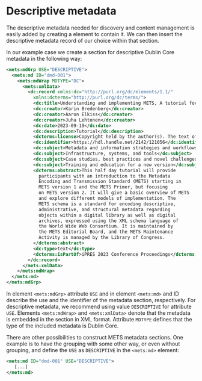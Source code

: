 # Descriptive metadata

The descriptive metadata needed for discovery and content management is easily added by creating a <md> element to contain it. We can then insert the descriptive metadata record of our choice within that section.

In our example case we create a section for descriptive Dublin Core metadata in the following way:

```xml
<mets:mdGrp USE="DESCRIPTIVE">
  <mets:md ID="dmd-001">
    <mets:mdWrap MDTYPE="DC">
      <mets:xmlData>
        <dc:record xmlns:dc="http://purl.org/dc/elements/1.1/"
          xmlns:dcterms="http://purl.org/dc/terms/">
          <dc:title>Understanding and implementing METS, A tutorial focused on METS 2</dc:title>
          <dc:creator>Karin Bredenberg</dc:creator>
          <dc:creator>Aaron Elkiss</dc:creator>
          <dc:creator>Juha Lehtonen</dc:creator>
          <dc:date>2023-09-19</dc:date>
          <dc:description>Tutorial</dc:description>
          <dcterms:license>Copyright held by the author(s). The text of this paper is published under a CC BY-SA license (https://creativecommons.org/licenses/by/4.0/).</dcterms:license>
          <dc:identifier>https://hdl.handle.net/2142/121056</dc:identifier>
          <dc:subject>Metadata and information strategies and workflows</dc:subject>
          <dc:subject>Infrastructure, systems, and tools</dc:subject>
          <dc:subject>Case studies, best practices and novel challenges</dc:subject>
          <dc:subject>Training and education for a new version</dc:subject>
          <dcterms:abstract>This half day tutorial will provide
            participants with an introduction to the Metadata
            Encoding and Transmission Standard (METS) starting in
            METS version 1 and the METS Primer, but focusing
            on METS version 2. It will give a basic overview of METS
            and explore different models of implementation. The
            METS schema is a standard for encoding descriptive,
            administrative, and structural metadata regarding
            objects within a digital library as well as digital
            archives, expressed using the XML schema language of
            the World Wide Web Consortium. It is maintained by
            the METS Editorial Board, and the METS Maintenance
            Activity is managed by the Library of Congress.
          </dcterms:abstract>
          <dc:type>text</dc:type>
          <dcterms:isPartOf>iPRES 2023 Conference Proceedings</dcterms:isPartOf>
        </dc:record>
      </mets:xmlData>
    </mets:mdWrap>
  </mets:md>
</mets:mdGrp>
```

In element `<mets:mdGrp>` attribute `USE` and in element `<mets:md>` and ID describe the use and the identifier of the metadata section, respectively. For descriptive metadata, we recommend using value `DESCRIPTIVE` for attribute `USE`. Elements `<mets:mdWrap>` and `<mets:xmlData>` denote that the metadata is embedded in the section in XML format. Attribute `MDTYPE` defines that the type of the included metadata is Dublin Core.

There are other possibilities to construct METS metadata sections. One example is to have the grouping with some other way, or even without grouping, and define the `USE` as `DESCRIPTIVE` in the `<mets:md>` element:

```xml
<mets:md ID="dmd-001" USE="DESCRIPTIVE">
   [...]
</mets:md>
```
